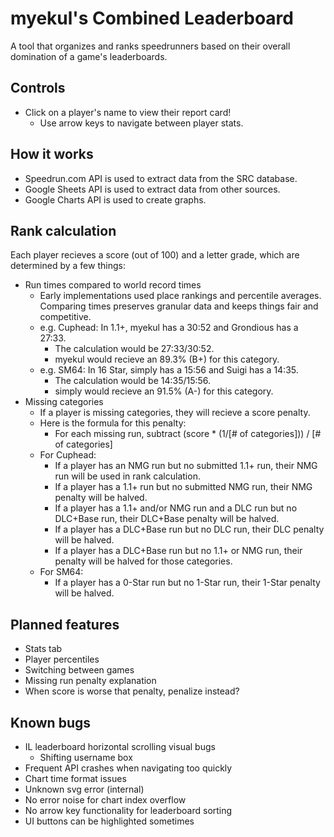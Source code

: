 # myekul's Combined Leaderboard
A tool that organizes and ranks speedrunners based on their overall domination of a game's leaderboards.

## Controls
- Click on a player's name to view their report card!
    - Use arrow keys to navigate between player stats.

## How it works
- Speedrun.com API is used to extract data from the SRC database.
- Google Sheets API is used to extract data from other sources.
- Google Charts API is used to create graphs.

## Rank calculation
Each player recieves a score (out of 100) and a letter grade, which are determined by a few things:
- Run times compared to world record times
    - Early implementations used place rankings and percentile averages. Comparing times preserves granular data and keeps things fair and competitive.
    - e.g. Cuphead: In 1.1+, myekul has a 30:52 and Grondious has a 27:33.
        - The calculation would be 27:33/30:52.
        - myekul would recieve an 89.3% (B+) for this category.
    - e.g. SM64: In 16 Star, simply has a 15:56 and Suigi has a 14:35.
        - The calculation would be 14:35/15:56.
        - simply would recieve an 91.5% (A-) for this category.
- Missing categories
    - If a player is missing categories, they will recieve a score penalty.
    - Here is the formula for this penalty:
        - For each missing run, subtract (score * (1/[# of categories])) / [# of categories]
    - For Cuphead:
        - If a player has an NMG run but no submitted 1.1+ run, their NMG run will be used in rank calculation.
        - If a player has a 1.1+ run but no submitted NMG run, their NMG penalty will be halved.
        - If a player has a 1.1+ and/or NMG run and a DLC run but no DLC+Base run, their DLC+Base penalty will be halved.
        - If a player has a DLC+Base run but no DLC run, their DLC penalty will be halved.
        - If a player has a DLC+Base run but no 1.1+ or NMG run, their penalty will be halved for those categories.
    - For SM64:
        - If a player has a 0-Star run but no 1-Star run, their 1-Star penalty will be halved.

## Planned features
- Stats tab
- Player percentiles
- Switching between games
- Missing run penalty explanation
- When score is worse that penalty, penalize instead?

## Known bugs
- IL leaderboard horizontal scrolling visual bugs
    - Shifting username box
- Frequent API crashes when navigating too quickly
- Chart time format issues
- Unknown svg error (internal)
- No error noise for chart index overflow
- No arrow key functionality for leaderboard sorting
- UI buttons can be highlighted sometimes